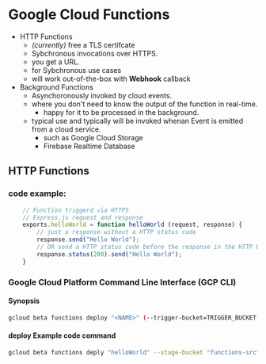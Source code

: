 # Google Cloud Functions
- HTTP Functions
    - *(currently)* free a TLS certifcate
    - Sybchronous invocations over HTTPS.
    - you get a URL.
    - for Sybchronous use cases
    - will work out-of-the-box with  **Webhook** callback
- Background Functions
    - Asynchoronously invoked by cloud events.
    - where you don't need to know the output of the function in real-time.
        - happy for it to be processed in the background.
    - typical use and typically will be invoked whenan Event is emitted from a cloud service. 
        - such as Google Cloud Storage
        - Firebase Realtime Database

## HTTP Functions

### code example:
``` js
    // Function triggerd via HTTPS
    // Express.js request and response
    exports.helloWorld = function helloWorld (request, response) {
        // just a response without a HTTP status code 
        response.send("Hello World");
        // OR send a HTTP status code before the response in the HTTP Header:
        response.status(200).send("Hello World");
    }
```
### Google Cloud Platform Command Line Interface (GCP CLI)


#### Synopsis

``` bash
gcloud beta functions deploy "<NAME>" (--trigger-bucket=TRIGGER_BUCKET     | --trigger-http     | --trigger-topic=TRIGGER_TOPIC) [--entry-point=ENTRY_POINT] [--include-ignored-files] [--memory=MEMORY] [--region=REGION] [--timeout=TIMEOUT] [--local-path=LOCAL_PATH     | --source-path=SOURCE_PATH] [--source-branch=SOURCE_BRANCH     | --source-revision=SOURCE_REVISION     | --source-tag=SOURCE_TAG] [--source-url=SOURCE_URL     | --stage-bucket=STAGE_BUCKET] [GLOBAL-FLAG …]
```

#### deploy Example code command
``` bash
gcloud beta functions deply "helloWorld" --stage-bucket "functions-src" --trigger-http
```


